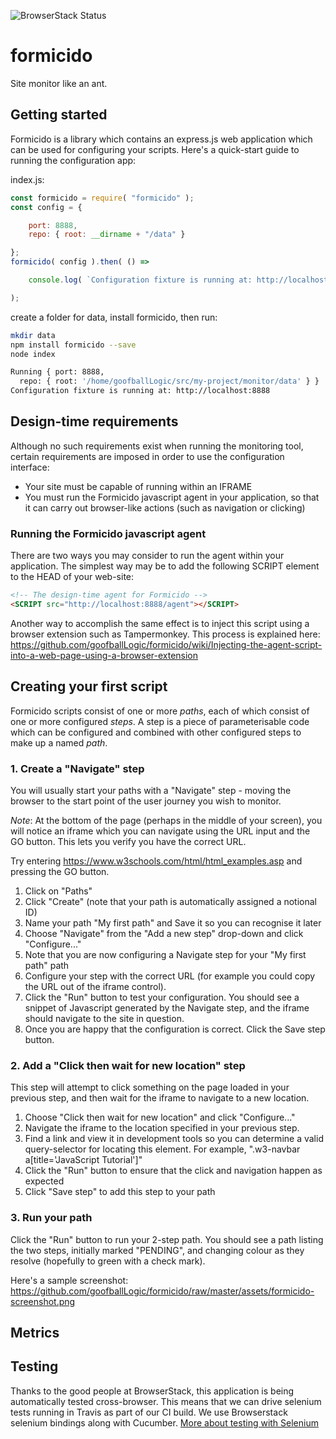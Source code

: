 ![BrowserStack Status](https://www.browserstack.com/automate/badge.svg?badge_key=NTRtOFlhYTlGbHpSMFA0b21iREIxZTZwQWRHK1AyWlQxWHAzQzJRVXhvND0tLXBQZC9XZ3ltcC9pVjVpT2lxTUg1Znc9PQ==--8cc11b84cc9a7dd51e6dcccafdfb465f13bbd75b)

# formicido
Site monitor like an ant.

## Getting started
Formicido is a library which contains an express.js web application which can be used for configuring your scripts. Here's a quick-start guide to running the configuration app:

index.js:
```javascript
const formicido = require( "formicido" );
const config = {

    port: 8888,
    repo: { root: __dirname + "/data" }

};
formicido( config ).then( () =>

    console.log( `Configuration fixture is running at: http://localhost:${config.port}` )

);
```
create a folder for data, install formicido, then run:
```bash
mkdir data
npm install formicido --save
node index

Running { port: 8888,
  repo: { root: '/home/goofballLogic/src/my-project/monitor/data' } }
Configuration fixture is running at: http://localhost:8888

```

## Design-time requirements

Although no such requirements exist when running the monitoring tool, certain requirements are imposed in order to use the configuration interface:

* Your site must be capable of running within an IFRAME
* You must run the Formicido javascript agent in your application, so that it can carry out browser-like actions (such as navigation or clicking)

### Running the Formicido javascript agent

There are two ways you may consider to run the agent within your application. The simplest way may be to add the following SCRIPT element to the HEAD of your web-site:
```html
<!-- The design-time agent for Formicido -->
<SCRIPT src="http://localhost:8888/agent"></SCRIPT>
```

Another way to accomplish the same effect is to inject this script using a browser extension such as Tampermonkey. This process is explained here: https://github.com/goofballLogic/formicido/wiki/Injecting-the-agent-script-into-a-web-page-using-a-browser-extension

## Creating your first script

Formicido scripts consist of one or more _paths_, each of which consist of one or more configured _steps_. A step is a piece of parameterisable code which can be configured and combined with other configured steps to make up a named _path_.

### 1. Create a "Navigate" step
You will usually start your paths with a "Navigate" step - moving the browser to the start point of the user journey you wish to monitor.

_Note_: At the bottom of the page (perhaps in the middle of your screen), you will notice an iframe which you can navigate using the URL input and the GO button. This lets you verify you have the correct URL.

Try entering https://www.w3schools.com/html/html_examples.asp and pressing the GO button.

1. Click on "Paths"
1. Click "Create" (note that your path is automatically assigned a notional ID)
1. Name your path "My first path" and Save it so you can recognise it later
1. Choose "Navigate" from the "Add a new step" drop-down and click "Configure..."
1. Note that you are now configuring a Navigate step for your "My first path" path
1. Configure your step with the correct URL (for example you could copy the URL out of the iframe control). 
1. Click the "Run" button to test your configuration. You should see a snippet of Javascript generated by the Navigate step, and the iframe should navigate to the site in question.
1. Once you are happy that the configuration is correct. Click the Save step button.

### 2. Add a "Click then wait for new location" step
This step will attempt to click something on the page loaded in your previous step, and then wait for the iframe to navigate to a new location.

1. Choose "Click then wait for new location" and click "Configure..."
1. Navigate the iframe to the location specified in your previous step.
1. Find a link and view it in development tools so you can determine a valid query-selector for locating this element. For example, ".w3-navbar a[title='JavaScript Tutorial']"
1. Click the "Run" button to ensure that the click and navigation happen as expected
1. Click "Save step" to add this step to your path

### 3. Run your path

Click the "Run" button to run your 2-step path. You should see a path listing the two steps, initially marked "PENDING", and changing colour as they resolve (hopefully to green with a check mark).

Here's a sample screenshot: https://github.com/goofballLogic/formicido/raw/master/assets/formicido-screenshot.png

## Metrics



## Testing
Thanks to the good people at BrowserStack, this application is being automatically tested cross-browser. This means that we can drive selenium tests running in Travis as part of our CI build. We use Browserstack selenium bindings along with Cucumber.
[More about testing with Selenium](https://github.com/goofballLogic/formicido/wiki/Testing)
